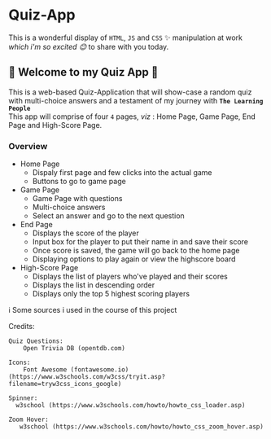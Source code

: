 # Quiz-App


This is a wonderful display of `HTML`, `JS` and `CSS` :sparkles: manipulation at work <br>
*which i'm so excited :blush:* to share with you today.

## :tulip: Welcome to my Quiz App :tulip:

This is a web-based Quiz-Application that will show-case a random quiz with multi-choice answers and a testament of my journey with **`The Learning People`**<br>
This app will comprise of four `4` pages, *viz* : Home Page, Game Page, End Page and High-Score Page.

### Overview

* Home Page
  * Dispaly first page and few clicks into the actual game
  * Buttons to go to game page
* Game Page
  * Game Page with questions
  * Multi-choice answers
  * Select an answer and go to the next question
* End Page
  * Displays the score of the player
  * Input box for the player to put their name in and save their score
  * Once score is saved, the game will go back to the home page
  * Displaying options to play again or view the highscore board
* High-Score Page
  * Displays the list of players who've played and their scores
  * Displays the list in descending order
  * Displays only the top 5 highest scoring players

:information_source: Some sources i used in the course of this project

Credits:

	Quiz Questions:
		Open Trivia DB (opentdb.com)

	Icons:
		Font Awesome (fontawesome.io) (https://www.w3schools.com/w3css/tryit.asp?filename=tryw3css_icons_google)

	Spinner:
	  w3school (https://www.w3schools.com/howto/howto_css_loader.asp)

	Zoom Hover:
	   w3school (https://www.w3schools.com/howto/howto_css_zoom_hover.asp)

	
 
